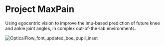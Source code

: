 # Project MaxPain
Using egocentric vision to improve the imu-based prediction of future knee and ankle joint angles, in complex out-of-the-lab environments.

![OpticalFlow_font_updated_boe_pupil_inset](https://user-images.githubusercontent.com/42185229/177664096-b4d580c7-8371-4331-8f2c-ef22d7986cf1.png)
